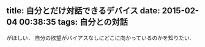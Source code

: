 title: 自分とだけ対話できるデバイス
date: 2015-02-04 00:38:35
tags: 自分との対話
---

がほしい．
自分の欲望がバイアスなしにどこに向かっているのかを知りたい.
